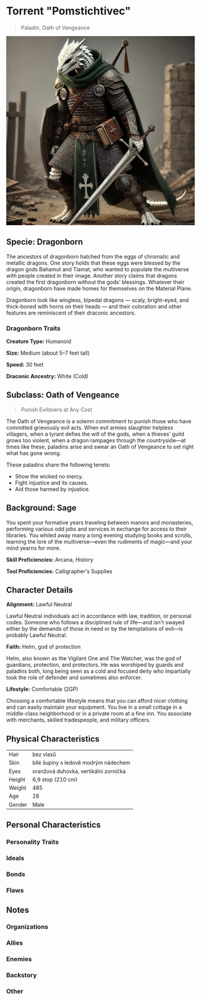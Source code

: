 # Torrent "Pomstichtivec"

> Paladin, Oath of Vengeance

![Avatar of Torrent](Torrent.jpg)

## Specie: Dragonborn

The ancestors of dragonborn hatched from the eggs of chromatic and metallic dragons. One story holds that these eggs were blessed by the dragon gods Bahamut and Tiamat, who wanted to populate the multiverse with people created in their image. Another story claims that dragons created the first dragonborn without the gods’ blessings. Whatever their origin, dragonborn have made homes for themselves on the Material Plane.

Dragonborn look like wingless, bipedal dragons — scaly, bright-eyed, and thick-boned with horns on their heads — and their coloration and other features are reminiscent of their draconic ancestors.

### Dragonborn Traits

**Creature Type:** Humanoid

**Size:** Medium (about 5–7 feet tall)

**Speed:** 30 feet

**Draconic Ancestry:** White (Cold) 

## Subclass: Oath of Vengeance

> Punish Evildoers at Any Cost

The Oath of Vengeance is a solemn commitment to punish those who have committed grievously evil acts. When evil armies slaughter helpless villagers, when a tyrant defies the will of the gods, when a thieves’ guild grows too violent, when a dragon rampages through the countryside—at times like these, paladins arise and swear an Oath of Vengeance to set right what has gone wrong.

These paladins share the following tenets:

- Show the wicked no mercy.
- Fight injustice and its causes.
- Aid those harmed by injustice.

## Background: Sage

You spent your formative years traveling between manors and monasteries, performing various odd jobs and services in exchange for access to their libraries. You whiled away many a long evening studying books and scrolls, learning the lore of the multiverse—even the rudiments of magic—and your mind yearns for more.

**Skill Proficiencies:** Arcana, History

**Tool Proficiencies:** Calligrapher's Supplies

## Character Details

**Alignment:** Lawful Neutral

Lawful Neutral individuals act in accordance with law, tradition, or personal codes. Someone who follows a disciplined rule of life—and isn't swayed either by the demands of those in need or by the temptations of evil—is probably Lawful Neutral.

**Faith:** Helm, god of protection

Helm, also known as the Vigilant One and The Watcher, was the god of guardians, protection, and protectors. He was worshiped by guards and paladins both, long being seen as a cold and focused deity who impartially took the role of defender and sometimes also enforcer.

**Lifestyle:** Comfortable (2GP)

Choosing a comfortable lifestyle means that you can afford nicer clothing and can easily maintain your equipment. You live in a small cottage in a middle-class neighborhood or in a private room at a fine inn. You associate with merchants, skilled tradespeople, and military officers.

## Physical Characteristics

|        |   |
| ------ | - |
| Hair   | bez vlasů |
| Skin   | bílé šupiny s ledově modrým nádechem |
| Eyes   | oranžová duhovka, vertikální zornička |
| Height | 6,9 stop (210 cm) |
| Weight | 485 |
| Age    | 28 |
| Gender | Male |

## Personal Characteristics

### Personality Traits



### Ideals



### Bonds



### Flaws



## Notes

### Organizations



### Allies



### Enemies



### Backstory



### Other




